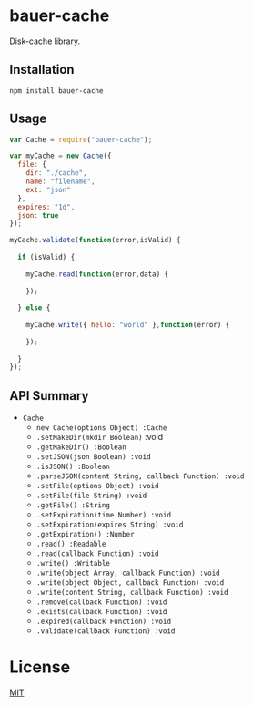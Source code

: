# bauer-cache
Disk-cache library.

## Installation

```
npm install bauer-cache
```

## Usage

```js
var Cache = require("bauer-cache");

var myCache = new Cache({
  file: {
    dir: "./cache",
    name: "filename",
    ext: "json"
  },
  expires: "1d",
  json: true
});

myCache.validate(function(error,isValid) {
  
  if (isValid) {
    
    myCache.read(function(error,data) {
      
    });
    
  } else {
    
    myCache.write({ hello: "world" },function(error) {
      
    });
    
  }
});
```

## API Summary

  * `Cache`
    * `new Cache(options Object) :Cache`
    * `.setMakeDir(mkdir Boolean)` :void
    * `.getMakeDir() :Boolean`
    * `.setJSON(json Boolean) :void`
    * `.isJSON() :Boolean`
    * `.parseJSON(content String, callback Function) :void`
    * `.setFile(options Object) :void`
    * `.setFile(file String) :void`
    * `.getFile() :String`
    * `.setExpiration(time Number) :void`
    * `.setExpiration(expires String) :void`
    * `.getExpiration() :Number`
    * `.read() :Readable`
    * `.read(callback Function) :void`
    * `.write() :Writable`
    * `.write(object Array, callback Function) :void`
    * `.write(object Object, callback Function) :void`
    * `.write(content String, callback Function) :void`
    * `.remove(callback Function) :void`
    * `.exists(callback Function) :void`
    * `.expired(callback Function) :void`
    * `.validate(callback Function) :void`


# License
[MIT](./LICENSE)
